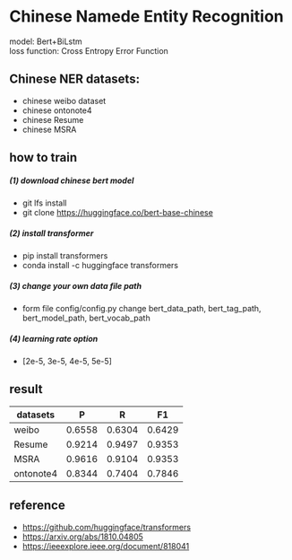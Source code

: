 Chinese Namede Entity Recognition
==
model: Bert+BiLstm  
loss function: Cross Entropy Error Function<br>

Chinese NER datasets: 
----
*  chinese weibo dataset<br>
*  chinese ontonote4<br>
*  chinese Resume<br>
*  chinese MSRA<br>

how to train
----
##### (1)  download chinese bert model

* git lfs install
* git clone https://huggingface.co/bert-base-chinese

##### (2)  install transformer

* pip install transformers
* conda install -c huggingface transformers

##### (3)  change your own data file path

* form file config/config.py change bert_data_path, bert_tag_path, bert_model_path, bert_vocab_path

##### (4) learning rate option

* [2e-5, 3e-5, 4e-5, 5e-5]

result
----

|datasets |  P  |  R  |  F1  |
|-------- |-----|-----|-----|
|  weibo  |0.6558|0.6304|0.6429|
| Resume  |0.9214|0.9497|0.9353|
|MSRA|0.9616|0.9104|0.9353|
|ontonote4|0.8344|0.7404|0.7846|

reference
----
* https://github.com/huggingface/transformers
* https://arxiv.org/abs/1810.04805
* https://ieeexplore.ieee.org/document/818041
